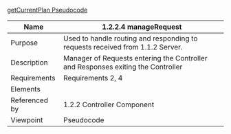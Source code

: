 [getCurrentPlan Pseudocode](/TeamTwoFiles/1.2.2.4manageRequestsPseudocode.txt)

| Name | 1.2.2.4 manageRequest |
| ----------- | ----------- |
| Purpose | Used to handle routing and responding to requests received from 1.1.2 Server. |
| Description | Manager of Requests entering the Controller and Responses exiting the Controller |
| Requirements | Requirements 2, 4 |
| Elements 
| Referenced by | 1.2.2 Controller Component |
| Viewpoint | Pseudocode |
